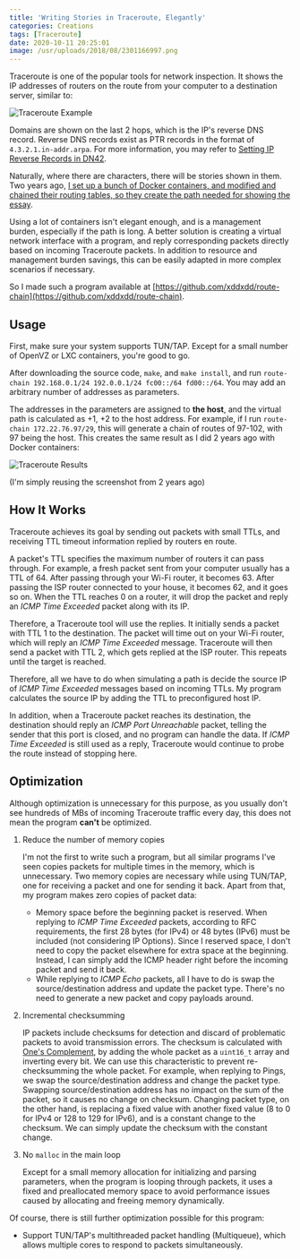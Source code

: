 ```yaml
---
title: 'Writing Stories in Traceroute, Elegantly'
categories: Creations
tags: [Traceroute]
date: 2020-10-11 20:25:01
image: /usr/uploads/2018/08/2301166997.png
---
```


Traceroute is one of the popular tools for network inspection. It shows the IP
addresses of routers on the route from your computer to a destination server,
similar to:

![Traceroute Example](/usr/uploads/2018/08/2301166997.png)

Domains are shown on the last 2 hops, which is the IP's reverse DNS record.
Reverse DNS records exist as PTR records in the format of
`4.3.2.1.in-addr.arpa`. For more information, you may refer to
[Setting IP Reverse Records in DN42](/en/article/modify-website/dn42-ip-reverse-record.lantian).

Naturally, where there are characters, there will be stories shown in them. Two
years ago,
[I set up a bunch of Docker containers, and modified and chained their routing tables, so they create the path needed for showing the essay](/en/article/modify-computer/worship-in-traceroute.lantian).

Using a lot of containers isn't elegant enough, and is a management burden,
especially if the path is long. A better solution is creating a virtual network
interface with a program, and reply corresponding packets directly based on
incoming Traceroute packets. In addition to resource and management burden
savings, this can be easily adapted in more complex scenarios if necessary.

So I made such a program available at
[https://github.com/xddxdd/route-chain](https://github.com/xddxdd/route-chain).

## Usage

First, make sure your system supports TUN/TAP. Except for a small number of
OpenVZ or LXC containers, you're good to go.

After downloading the source code, `make`, and `make install`, and run
`route-chain 192.168.0.1/24 192.0.0.1/24 fc00::/64 fd00::/64`. You may add an
arbitrary number of addresses as parameters.

The addresses in the parameters are assigned to **the host**, and the virtual
path is calculated as +1, +2 to the host address. For example, if I run
`route-chain 172.22.76.97/29`, this will generate a chain of routes of 97-102,
with 97 being the host. This creates the same result as I did 2 years ago with
Docker containers:

![Traceroute Results](/usr/uploads/2018/08/1311499371.png)

(I'm simply reusing the screenshot from 2 years ago)

## How It Works

Traceroute achieves its goal by sending out packets with small TTLs, and
receiving TTL timeout information replied by routers en route.

A packet's TTL specifies the maximum number of routers it can pass through. For
example, a fresh packet sent from your computer usually has a TTL of 64. After
passing through your Wi-Fi router, it becomes 63. After passing the ISP router
connected to your house, it becomes 62, and it goes so on. When the TTL reaches
0 on a router, it will drop the packet and reply an _ICMP Time Exceeded_ packet
along with its IP.

Therefore, a Traceroute tool will use the replies. It initially sends a packet
with TTL 1 to the destination. The packet will time out on your Wi-Fi router,
which will reply an _ICMP Time Exceeded_ message. Traceroute will then send a
packet with TTL 2, which gets replied at the ISP router. This repeats until the
target is reached.

Therefore, all we have to do when simulating a path is decide the source IP of
_ICMP Time Exceeded_ messages based on incoming TTLs. My program calculates the
source IP by adding the TTL to preconfigured host IP.

In addition, when a Traceroute packet reaches its destination, the destination
should reply an _ICMP Port Unreachable_ packet, telling the sender that this
port is closed, and no program can handle the data. If _ICMP Time Exceeded_ is
still used as a reply, Traceroute would continue to probe the route instead of
stopping here.

## Optimization

Although optimization is unnecessary for this purpose, as you usually don't see
hundreds of MBs of incoming Traceroute traffic every day, this does not mean the
program **can't** be optimized.

1. Reduce the number of memory copies

   I'm not the first to write such a program, but all similar programs I've seen
   copies packets for multiple times in the memory, which is unnecessary. Two
   memory copies are necessary while using TUN/TAP, one for receiving a packet
   and one for sending it back. Apart from that, my program makes zero copies of
   packet data:

   - Memory space before the beginning packet is reserved. When replying to
     _ICMP Time Exceeded_ packets, according to RFC requirements, the first 28
     bytes (for IPv4) or 48 bytes (IPv6) must be included (not considering IP
     Options). Since I reserved space, I don't need to copy the packet elsewhere
     for extra space at the beginning. Instead, I can simply add the ICMP header
     right before the incoming packet and send it back.
   - While replying to _ICMP Echo_ packets, all I have to do is swap the
     source/destination address and update the packet type. There's no need to
     generate a new packet and copy payloads around.

2. Incremental checksumming

   IP packets include checksums for detection and discard of problematic packets
   to avoid transmission errors. The checksum is calculated with
   [One's Complement](https://en.wikipedia.org/wiki/Ones%27_complement), by
   adding the whole packet as a `uint16_t` array and inverting every bit. We can
   use this characteristic to prevent re-checksumming the whole packet. For
   example, when replying to Pings, we swap the source/destination address and
   change the packet type. Swapping source/destination address has no impact on
   the sum of the packet, so it causes no change on checksum. Changing packet
   type, on the other hand, is replacing a fixed value with another fixed value
   (8 to 0 for IPv4 or 128 to 129 for IPv6), and is a constant change to the
   checksum. We can simply update the checksum with the constant change.

3. No `malloc` in the main loop

   Except for a small memory allocation for initializing and parsing parameters,
   when the program is looping through packets, it uses a fixed and preallocated
   memory space to avoid performance issues caused by allocating and freeing
   memory dynamically.

Of course, there is still further optimization possible for this program:

- Support TUN/TAP's multithreaded packet handling (Multiqueue), which allows
  multiple cores to respond to packets simultaneously.
